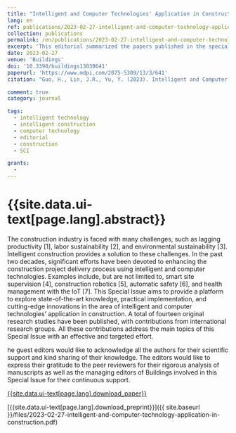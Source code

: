 ```yaml
---
title: "Intelligent and Computer Technologies' Application in Construction"
lang: en
ref: publications/2023-02-27-intelligent-and-computer-technology-application-in-construction
collection: publications
permalink: /en/publications/2023-02-27-intelligent-and-computer-technology-application-in-construction
excerpt: 'This editorial summarized the papers published in the special issue of Buildings'
date: 2023-02-27
venue: 'Buildings'
doi: '10.3390/buildings13030641'
paperurl: 'https://www.mdpi.com/2075-5309/13/3/641'
citation: "Guo, H., Lin, J.R., Yu, Y. (2023). Intelligent and Computer Technologies' Application in Construction. <i>Buildings</i>, 13(3), 641. doi: 10.3390/buildings13030641"

comment: true
category: journal

tags: 
  - intelligent technology
  - intelligent construction
  - computer technology
  - editorial
  - construction
  - SCI

grants:
  - 
---
```



{{site.data.ui-text[page.lang].abstract}}
====

The construction industry is faced with many challenges, such as lagging productivity [1], labor sustainability [2], and environmental sustainability [3]. Intelligent construction provides a solution to these challenges. In the past two decades, significant efforts have been devoted to enhancing the construction project delivery process using intelligent and computer technologies. Examples include, but are not limited to, smart site supervision [4], construction robotics [5], automatic safety [6], and health management with the IoT [7]. This Special Issue aims to provide a platform to explore state-of-the-art knowledge, practical implementation, and cutting-edge innovations in the area of intelligent and computer technologies’ application in construction. A total of fourteen original research studies have been published, with contributions from international research groups. All these contributions address the main topics of this Special Issue with an effective and targeted effort.

he guest editors would like to acknowledge all the authors for their scientific support and kind sharing of their knowledge. The editors would like to express their gratitude to the peer reviewers for their rigorous analysis of manuscripts as well as the managing editors of Buildings involved in this Special Issue for their continuous support.

[{{site.data.ui-text[page.lang].download_paper}}]({{page.paperurl}})

[{{site.data.ui-text[page.lang].download_preprint}}]({{ site.baseurl }}/files/2023-02-27-intelligent-and-computer-technology-application-in-construction.pdf)

